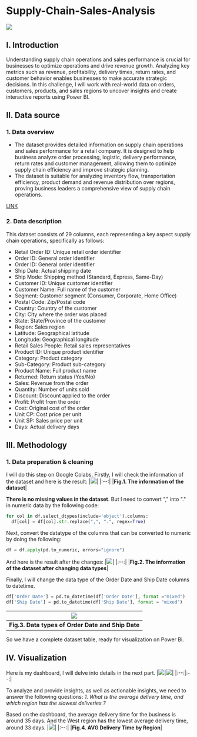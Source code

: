 # Supply-Chain-Sales-Analysis
![](https://encrypted-tbn0.gstatic.com/images?q=tbn:ANd9GcQV3uPk2xiUlQhYif4MdzHCc6MwsIuz-_2jBA&s)

## I. Introduction
Understanding supply chain operations and sales performance is crucial for businesses to optimize operations and drive revenue growth. Analyzing key metrics such as revenue, profitability, delivery times, return rates, and customer behavior enables businesses to make accurate strategic decisions. In this challenge, I will work with real-world data on orders, customers, products, and sales regions to uncover insights and create interactive reports using Power BI.

## II. Data source
### 1. Data overview
- The dataset provides detailed information on supply chain operations and sales performance for a retail company. It is designed to help business analyze order processing, logistic, delivery performance, return rates and customer management, allowing them to optimize supply chain efficiency and improve strategic planning.
- The dataset is suitable for analyzing inventory flow, transportation efficiency, product demand and revenue distribution over regions, proving business leaders a comprehensive view of supply chain operations.
  
[LINK](https://docs.google.com/spreadsheets/d/1jNIom306z4gm8cLu3iBu1ocqfrczYac9/edit?gid=1597858120#gid=1597858120)

### 2. Data description
This dataset consists of 29 columns, each representing a key aspect supply chain operations, specifically as follows:
- Retail Order ID: Unique retail order identifier
- Order ID: General order identifier
- Order ID: General order identifier
- Ship Date: Actual shipping date
- Ship Mode: Shipping method (Standard, Express, Same-Day)
- Customer ID: Unique customer identifier
- Customer Name: Full name of the customer
- Segment: Customer segment (Consumer, Corporate, Home Office)
- Postal Code: Zip/Postal code
- Country: Country of the customer
- City: City where the order was placed
- State: State/Province of the customer
- Region: Sales region
- Latitude: Geographical latitude
- Longitude: Geographical longitude
- Retail Sales People: Retail sales representatives
- Product ID: Unique product identifier
- Category: Product category
- Sub-Category: Product sub-category
- Product Name: Full product name
- Returned: Return status (Yes/No)
- Sales: Revenue from the order
- Quantity: Number of units sold
- Discount: Discount applied to the order
- Profit: Profit from the order
- Cost: Original cost of the order
- Unit CP: Cost price per unit
- Unit SP: Sales price per unit
- Days: Actual delivery days

## III. Methodology
### 1. Data preparation & cleaning
I will do this step on Google Colabs. Firstly, I will check the information of the dataset and here is the result:
|![](images/fig.1.png)|
|:--:|
|**Fig.1. The information of the dataset**|

**There is no missing values in the dataset**. But I need to convert "," into "." in numeric data by the following code:
```python
for col in df.select_dtypes(include='object').columns:
  df[col] = df[col].str.replace(",", ".", regex=True)
```
Next, convert the datatype of the columns that can be converted to numeric by doing the following:
```python
df = df.apply(pd.to_numeric, errors="ignore")
```
And here is the result after the changes:
|![](images/fig.2.png)|
|:--:|
|**Fig.2. The information of the dataset after changing data types**|

Finally, I will change the data type of the Order Date and Ship Date columns to datetime.
```python
df['Order Date'] = pd.to_datetime(df['Order Date'], format ="mixed")
df['Ship Date'] = pd.to_datetime(df['Ship Date'], format = "mixed")
```
|![](images/fig.3.png)|
|:--:|
|**Fig.3. Data types of Order Date and Ship Date**|

So we have a complete dataset table, ready for visualization on Power Bi.

## IV. Visualization
Here is my dashboard, I will delve into details in the next part.
|![](images/fig.4.png)|![](images/fig.5.png)|
|:--:|:--:|

To analyze and provide insights, as well as actionable insights, we need to answer the following questions:
*1. What is the average delivery time, and which region has the slowest deliveries ?*
   
Based on the dashboard, the average delivery time for the business is around 35 days. And the West region has the lowest average delivery time, around 33 days.
|![](images/fig.6.png)|
|:--:|
|**Fig.4. AVG Delivery Time by Region**|

